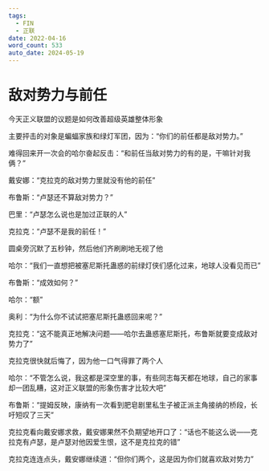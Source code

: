 ```yaml
---
tags:
  - FIN
  - 正联
date: 2022-04-16
word_count: 533
auto_date: 2024-05-19
---
```


# 敌对势力与前任

今天正义联盟的议题是如何改善超级英雄整体形象

主要抨击的对象是蝙蝠家族和绿灯军团，因为：“你们的前任都是敌对势力。”

难得回来开一次会的哈尔奋起反击：“和前任当敌对势力的有的是，干嘛针对我俩？”

戴安娜：“克拉克的敌对势力里就没有他的前任”

布鲁斯：“卢瑟还不算敌对势力？”

巴里：“卢瑟怎么说也是加过正联的人”

克拉克：“卢瑟不是我的前任！”

圆桌旁沉默了五秒钟，然后他们齐刷刷地无视了他

哈尔：“我们一直想把被塞尼斯托蛊惑的前绿灯侠们感化过来，地球人没看见而已”

布鲁斯：“成效如何？”

哈尔：“额”

奥利：“为什么你不试试把塞尼斯托蛊惑回来呢？”

克拉克：“这不能真正地解决问题——哈尔去蛊惑塞尼斯托，布鲁斯就要变成敌对势力了”

克拉克很快就后悔了，因为他一口气得罪了两个人

哈尔：“不管怎么说，我这都是深空里的事，有些同志每天都在地球，自己的家事却一团乱糟，这对正义联盟的形象伤害才比较大吧”

布鲁斯：“提姆反映，康纳有一次看到肥皂剧里私生子被正派主角接纳的桥段，长吁短叹了三天”

克拉克看向戴安娜求救，戴安娜果然不负期望地开口了：“话也不能这么说——克拉克有卢瑟，是卢瑟对他因爱生恨，这不是克拉克的错”

克拉克连连点头，戴安娜继续道：“但你们两个，这是因为你们就喜欢敌对势力”
